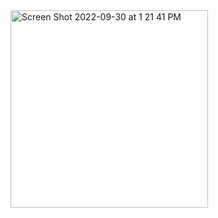 <img width="316" alt="Screen Shot 2022-09-30 at 1 21 41 PM" src="https://user-images.githubusercontent.com/89409701/193346421-d843a6a5-07de-4c52-adce-0fda3e74579a.png">

